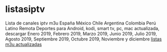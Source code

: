 # listasiptv
Lista de canales iptv m3u España México Chile Argentina Colombia Perú Latino Remota Deportes para Android, kodi, smart tv, pc, mac actualizada, descargar Enero 2019, Febrero 2019, Marzo 2019, Junio 2019, Julio 2019, Agosto 2019, Septiembre 2019, Octubre 2019, Noviembre y diciembre 
<a href="https://listasiptvplus.org">listas m3u actualizadas</a>
